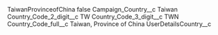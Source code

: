 <?xml version="1.0" encoding="UTF-8"?>
<CustomMetadata xmlns="http://soap.sforce.com/2006/04/metadata" xmlns:xsi="http://www.w3.org/2001/XMLSchema-instance" xmlns:xsd="http://www.w3.org/2001/XMLSchema">
    <label>TaiwanProvinceofChina</label>
    <protected>false</protected>
    <values>
        <field>Campaign_Country__c</field>
        <value xsi:type="xsd:string">Taiwan</value>
    </values>
    <values>
        <field>Country_Code_2_digit__c</field>
        <value xsi:type="xsd:string">TW</value>
    </values>
    <values>
        <field>Country_Code_3_digit__c</field>
        <value xsi:type="xsd:string">TWN</value>
    </values>
    <values>
        <field>Country_Code_full__c</field>
        <value xsi:type="xsd:string">Taiwan, Province of China</value>
    </values>
    <values>
        <field>UserDetailsCountry__c</field>
        <value xsi:nil="true"/>
    </values>
</CustomMetadata>
